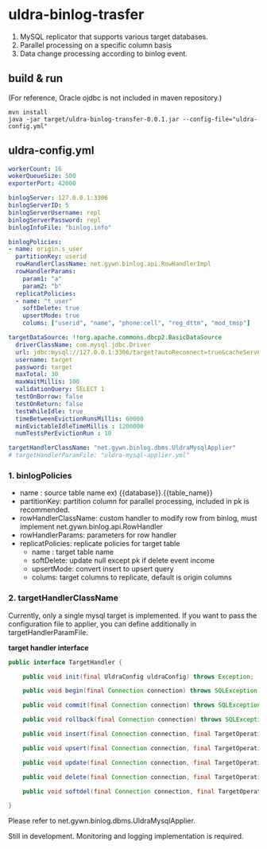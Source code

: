 # uldra-binlog-trasfer

1. MySQL replicator that supports various target databases.
2. Parallel processing on a specific column basis
3. Data change processing according to binlog event.

## build & run
(For reference, Oracle ojdbc is not included in maven repository.)

    mvn install
    java -jar target/uldra-binlog-transfer-0.0.1.jar --config-file="uldra-config.yml"

## uldra-config.yml
```yaml
workerCount: 16
wokerQueueSize: 500
exporterPort: 42000

binlogServer: 127.0.0.1:3306
binlogServerID: 5
binlogServerUsername: repl
binlogServerPassword: repl
binlogInfoFile: "binlog.info"

binlogPolicies:
- name: origin.s_user
  partitionKey: userid
  rowHandlerClassName: net.gywn.binlog.api.RowHandlerImpl
  rowHandlerParams:
    param1: "a"
    param2: "b"
  replicatPolicies:
  - name: "t_user"
    softDelete: true
    upsertMode: true
    colums: ["userid", "name", "phone:cell", "reg_dttm", "mod_tmsp"]

targetDataSource: !!org.apache.commons.dbcp2.BasicDataSource
  driverClassName: com.mysql.jdbc.Driver
  url: jdbc:mysql://127.0.0.1:3306/target?autoReconnect=true&cacheServerConfiguration=true&useLocalSessionState=true&elideSetAutoCommits=true&connectTimeout=3000&socketTimeout=60000&useSSL=false&useAffectedRows=true&cacheCallableStmts=true&noAccessToProcedureBodies=true&characterEncoding=utf8&characterSetResults=utf8&connectionCollation=utf8_bin&sessionVariables=SQL_MODE='NO_AUTO_VALUE_ON_ZERO'
  username: target
  password: target
  maxTotal: 30
  maxWaitMillis: 100
  validationQuery: SELECT 1
  testOnBorrow: false
  testOnReturn: false
  testWhileIdle: true
  timeBetweenEvictionRunsMillis: 60000
  minEvictableIdleTimeMillis : 1200000
  numTestsPerEvictionRun : 10

targetHandlerClassName: "net.gywn.binlog.dbms.UldraMysqlApplier"
# targetHandlerParamFile: "uldra-mysql-applier.yml"
```



### 1. binlogPolicies

- name : source table name ex) {{database}}.{{table_name}}
- partitionKey: partition column for parallel processing, included in pk is recommended.
- rowHandlerClassName: custom handler to modify row from binlog, must implement net.gywn.binlog.api.RowHandler
- rowHandlerParams: parameters  for row handler
- replicatPolicies: replicate policies for target table
    - name : target table name
    - softDelete: update null except pk if delete event income
    - upsertMode: convert insert to upsert query 
    - colums:  target columns to replicate, default is origin columns

### 2. targetHandlerClassName
Currently, only a single mysql target is implemented.
If you want to pass the configuration file to applier, you can define additionally in targetHandlerParamFile.

**target handler interface** 

```java
public interface TargetHandler {

	public void init(final UldraConfig uldraConfig) throws Exception;

	public void begin(final Connection connection) throws SQLException;

	public void commit(final Connection connection) throws SQLException;

	public void rollback(final Connection connection) throws SQLException;

	public void insert(final Connection connection, final TargetOperation operation) throws SQLException;

	public void upsert(final Connection connection, final TargetOperation operation) throws SQLException;

	public void update(final Connection connection, final TargetOperation operation) throws SQLException;

	public void delete(final Connection connection, final TargetOperation operation) throws SQLException;

	public void softdel(final Connection connection, final TargetOperation operation) throws SQLException;

}
```
Please refer to net.gywn.binlog.dbms.UldraMysqlApplier.

Still in development. Monitoring and logging implementation is required.
